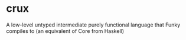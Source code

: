 # crux
A low-level untyped intermediate purely functional language that Funky compiles to (an equivalent of Core from Haskell)
